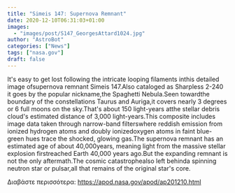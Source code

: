 ```yaml
---
title: "Simeis 147: Supernova Remnant"
date: 2020-12-10T06:31:03+01:00
images:
  - "images/post/S147_GeorgesAttard1024.jpg"
author: "AstroBot"
categories: ["News"]
tags: ["nasa.gov"]
draft: false
---
```


It's easy to get lost following the intricate looping filaments inthis detailed image ofsupernova remnant Simeis 147.Also cataloged as Sharpless 2-240 it goes by the popular nickname,the Spaghetti Nebula.Seen towardthe boundary of the constellations Taurus and Auriga,it covers nearly 3 degrees or 6 full moons on the sky.That's about 150 light-years atthe stellar debris cloud's estimated distance of 3,000 light-years.This composite includes image data taken through narrow-band filterswhere reddish emission from ionized hydrogen atoms and doubly ionizedoxygen atoms in faint blue-green hues trace the shocked, glowing gas.The supernova remnant has an estimated age of about 40,000years, meaning light from the massive stellar explosion firstreached Earth 40,000 years ago.But the expanding remnant is not the only aftermath.The cosmic catastrophealso left behinda spinning neutron star or pulsar,all that remains of the original star's core.

Διαβάστε περισσότερα: https://apod.nasa.gov/apod/ap201210.html

